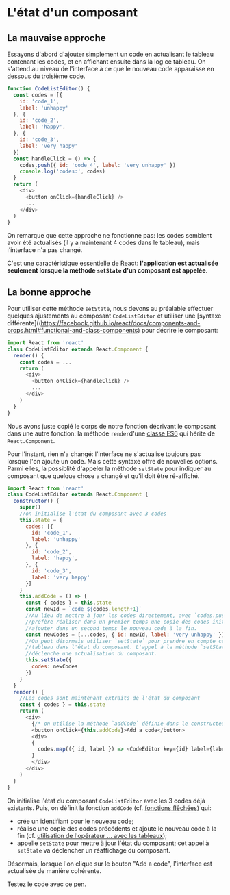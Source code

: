 # L'état d'un composant

## La mauvaise approche

Essayons d'abord d'ajouter simplement un code en actualisant le tableau contenant les codes, et en affichant ensuite dans la log ce tableau. On s'attend au niveau de l'interface à ce que le nouveau code apparaisse en dessous du troisième code.

```javascript
function CodeListEditor() {
  const codes = [{
    id: 'code_1',
    label: 'unhappy'
  }, {
    id: 'code_2',
    label: 'happy',
  }, {
    id: 'code_3',
    label: 'very happy'
  }]
  const handleClick = () => {
    codes.push({ id: 'code_4', label: 'very unhappy' })
    console.log('codes:', codes)
  }
  return (
    <div>
      <button onClick={handleClick} />
      ...
    </div>
  )
}
```

<p
  data-height="700"
  data-theme-id="dark"
  data-slug-hash="dNzZxG"
  data-default-tab="js,result"
  data-user="BoogalooJB"
  data-embed-version="2"
  data-pen-title="React and Redux within Pogues - Listening to events - The wrong way"
  class="codepen" />


On remarque que cette approche ne fonctionne pas: les codes semblent avoir été actualisés (il y a maintenant 4 codes dans le tableau), mais l'interface n'a pas changé.

C'est une caractéristique essentielle de React: **l'application est actualisée seulement lorsque la méthode `setState` d'un composant est appelée**.

## La bonne approche

 Pour utiliser cette méthode `setState`, nous devons au préalable effectuer quelques ajustements au composant `CodeListEditor` et utiliser une [syntaxe différente]((https://facebook.github.io/react/docs/components-and-props.html#functional-and-class-components) pour décrire le composant:

```javascript
import React from 'react'
class CodeListEditor extends React.Component {
  render() {
    const codes = ...
    return (
      <div>
        <button onClick={handleClick} />
        ...
      </div>
    )
  }
}
```

Nous avons juste copié le corps de notre fonction décrivant le composant dans une autre fonction: la méthode `render`d'une [classe ES6](https://developer.mozilla.org/en/docs/Web/JavaScript/Reference/Classes) qui hérite de `React.Component`.

Pour l'instant, rien n'a changé: l'interface ne s'actualise toujours pas lorsque l'on ajoute un code. Mais cette syntaxe offre de nouvelles options. Parmi elles, la possiblité d'appeler la méthode `setState` pour indiquer au composant que quelque chose a changé et qu'il doit être ré-affiché.

```javascript
import React from 'react'
class CodeListEditor extends React.Component {
  constructor() {
    super()
    //on initialise l'état du composant avec 3 codes
    this.state = {
      codes: [{
        id: 'code_1',
        label: 'unhappy'
      }, {
        id: 'code_2',
        label: 'happy',
      }, {
        id: 'code_3',
        label: 'very happy'
      }]
    }
    this.addCode = () => {
      const { codes } = this.state
      const newId = `code_${codes.length+1}`
      //Au lieu de mettre à jour les codes directement, avec `codes.push`, on
      //préfère réaliser dans un premier temps une copie des codes initiaux et
      //ajouter dans un second temps le nouveau code à la fin.
      const newCodes = [...codes, { id: newId, label: 'very unhappy' }]
      //On peut désormais utiliser `setState` pour prendre en compte ce nouveau
      //tableau dans l'état du composant. L'appel à la méthode `setState`
      //déclenche une actualisation du composant.
      this.setState({
        codes: newCodes
      })
    }
  }
  render() {
    //Les codes sont maintenant extraits de l'état du composant
    const { codes } = this.state
    return (
      <div>
        {/* on utilise la méthode `addCode` définie dans le constructeur */}
        <button onClick={this.addCode}>Add a code</button>
        <div>
        {
          codes.map(({ id, label }) => <CodeEditor key={id} label={label} />)
        }
        </div>
      </div>
    )
  }
}
```

On initialise l'état du composant `CodeListEditor` avec les 3 codes déjà existants. Puis, on définit la fonction `addCode` (cf. [fonctions flêchées](/javascript/syntax.md#fonctions-flêchées)) qui:
- crée un identifiant pour le nouveau code;
- réalise une copie des codes précédents et ajoute le nouveau code à la fin (cf. [utilisation de l'opérateur ... avec les tableaux](JavaScript/syntax.html#spread-operator-with-arrays));
- appelle `setState` pour mettre à jour l'état du composant; cet appel à `setState` va déclencher un réaffichage du composant.

Désormais, lorsque l'on clique sur le bouton "Add a code", l'interface est actualisée de manière cohérente.

Testez le code avec ce [pen](http://codepen.io/BoogalooJB/pen/VPMQby).

<!-- Add script to embed codepens -->
<script async src="https://production-assets.codepen.io/assets/embed/ei.js"></script>
<p
  data-height="434"
  data-theme-id="dark"
  data-slug-hash="VPMQby"
  data-default-tab="js,result"
  data-user="BoogalooJB"
  data-embed-version="2"
  data-pen-title="React and Redux within Pogues"
  class="codepen" />

<!-- Add script to embed codepens -->
<script async src="https://production-assets.codepen.io/assets/embed/ei.js"></script>
